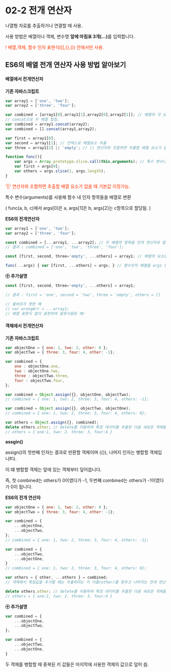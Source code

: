 # 02-2 전개 연산자

나열형 자료를 추출하거나 연결할 때 사용.

사용 방법은 배열이나 객체, 변수명 <strong>앞에 마침표 3개(...)</strong>를 입력합니다.

<span style="color:#ff3300">! 배열,객체, 함수 인자 표현식([],{},()) 안에서만 사용.</span>



## ES6의 배열 전개 연산자 사용 방법 알아보기

#### 배열에서 전개연산자

<strong>기존 자바스크립트</strong>

```javascript
var array1 = ['one', 'two'];
var array2 = ['three', 'four'];

var combined = [array1[0],array1[1],array2[0],array2[1]]; // 배열의 각 요소를 추출 해 새 배열만듬
// concat으로 두 배열 합침.
var combined = array1.concat(array2);
var combined = [].concat(array1,array2);

var first = array1[0];
var second = array1[1]; // 인덱스로 배열요소 추출
var three = array1[2] || 'empty'; // || 연산자와 조합하면 추출할 배열 요소가 없을 때 기본값 지정가능.

function func(){
    var args = Array.prototype.slice.call(this,arguments); // 특수 변수(arguments)를 사용해 함수 내 인자 항목들을 배열로 변환
    var first = args[0];
    var others = args.slice(1, args.length);
}
```

<span style="color:#ff3300">'||' 연산자와 조합하면 추출할 배열 요소가 없을 때 기본값 지정가능.</span>

특수 변수(arguments)를 사용해 함수 내 인자 항목들을 배열로 변환

( func(a, b, c)에서 args[0]은 a, args[1]은 b, args[2]는 c항목으로 할당됨. )



<strong>ES6의 전개연산자</strong>

```javascript
var array1 = ['one', 'two'];
var array2 = ['three', 'four'];

const combined = [...array1, ...array2]; // 두 배열의 항목을 전개 연산자로 합침.
// 결과 : combined = ['one', 'two', 'three', 'four'];

const [first, second, three='empty', ...others] = array1; // 배열의 요소를 추출하고 ...others로 추출하고 남은 요소를 추출.

func(...args) { var [first, ...others] = args; } // 함수인자 배열을 args 변수에 할당했습니다.
```

<strong>㊉ 추가설명 </strong>

```javascript
const [first, second, three='empty', ...others] = array1;

// 결과 : first = 'one', second = 'two', three = 'empty', others = []

// 올바르지 못한 예
// var wrongArr = ...array1;
// 배열 표현식 없이 표현하여 잘못사용된 예!
```



#### 객체에서 전개연산자

<strong>기존 자바스크립트</strong>

```javascript
var objectOne = { one: 1, two: 2, other: 0 };
var objectTwo = { three: 3, four: 4, other: -1};

var combined = {
    one : objectOne.one,
    two : objectOne.two,
    three : objectTwo.three,
    four : objectTwo.four,
};

var combined = Object.assign({}, objectOne, objectTwo);
// combined = { one: 1, two: 2, three: 3, four: 4, others: -1};

var combined = Object.assign({}, objectTwo, objectOne);
// combined = { one: 1, two: 2, three: 3, four: 4, others: 0};

var others = Object.assign({}, combined);
delete others.other; // delete를 이용하여 특정 데이터를 추출한 다음 새로운 객체를 만들었습니다.
// others = { one:1, two: 2. three: 3, four:4 }
```

<strong>assgin()</strong>

assign()의 첫번째 인자는 결과로 반환할 객체이며 ({}), 나머지 인자는 병합할 객체입니f다.

이 떄 병합할 객체는 앞에 있는 객체부터 덮어씁니다.

즉, 첫 combined는 others가 0이였다가 -1, 두번쨰 combined는 others가 -1이였다가 0이 됩니다.



<strong>ES6의 전개 연산자</strong>

```javascript
var objectOne = { one: 1, two: 2, other: 0 };
var objectTwo = { three: 3, four: 4, other: -1};

var combined = {
    ...objectOne,
    ...objectTwo,
};
// combined = { one: 1, two: 2, three: 3, four: 4, others: -1};

var combined = {
    ...objectTwo,
    ...objectOne,
}
// combined = { one: 1, two: 2, three: 3, four: 4, others: 0};

var others = { other, ...others } = combined;
// 객체에서 특정값을 추가할 때는 추출하려는 키 이름(other)를 맞추고 나머지는 전개 연산자로 선언된 변수(others)에 할당할 수 있습니다.

delete others.other; // delete를 이용하여 특정 데이터를 추출한 다음 새로운 객체를 만들었습니다.
// others = { one:1, two: 2. three: 3, four:4 }
```

<strong>㊉ 추가설명 </strong>

```javascript
var combined = {
    ...objectOne,
    ...objectTwo,
};

var combined = {
    ...objectTwo,
    ...objectOne,
}
```

두 객체를 병합할 때 중복된 키 값들은 마지막에 사용한 객체의 값으로 덮어 씀.
